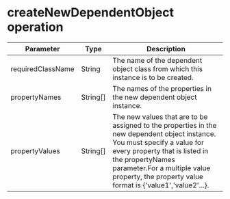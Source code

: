 # createNewDependentObject operation

| Parameter         | Type     | Description                                                                                                                                                                                                                                                                  |
|-------------------|----------|------------------------------------------------------------------------------------------------------------------------------------------------------------------------------------------------------------------------------------------------------------------------------|
| requiredClassName | String   | The name of the dependent object class from which this instance is to be created.                                                                                                                                                                                            |
| propertyNames     | String[] | The names of the properties in the new dependent object instance.                                                                                                                                                                                                            |
| propertyValues    | String[] | The new values that are to be assigned to the properties in the new dependent object instance. You must specify a value for every property that is listed in the propertyNames parameter.For a multiple value property, the property value format is {'value1','value2'...}. |